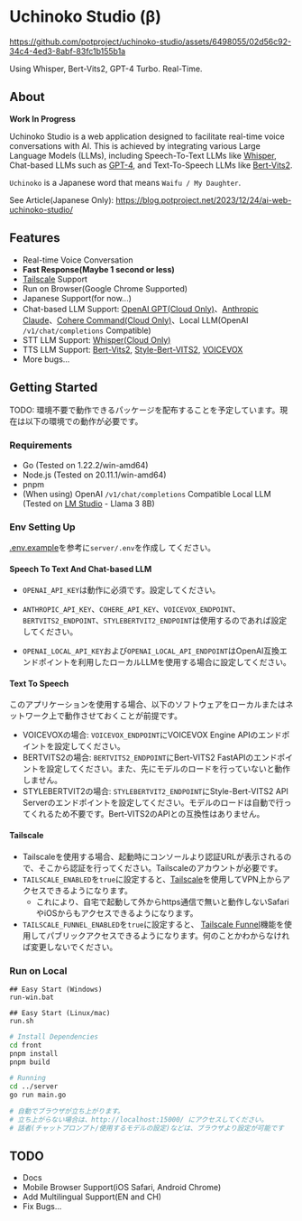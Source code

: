 # Uchinoko Studio (β)

https://github.com/potproject/uchinoko-studio/assets/6498055/02d56c92-34c4-4ed3-8abf-83fc1b155b1a

Using Whisper, Bert-Vits2, GPT-4 Turbo. Real-Time.

## About

__Work In Progress__

Uchinoko Studio is a web application designed to facilitate real-time voice conversations with AI. This is achieved by integrating various Large Language Models (LLMs), including Speech-To-Text LLMs like [Whisper](https://github.com/openai/whisper), Chat-based LLMs such as [GPT-4](https://openai.com/), and Text-To-Speech LLMs like [Bert-Vits2](https://github.com/fishaudio/Bert-VITS2).

`Uchinoko` is a Japanese word that means `Waifu / My Daughter`.

See Article(Japanese Only): https://blog.potproject.net/2023/12/24/ai-web-uchinoko-studio/

## Features

* Real-time Voice Conversation
* __Fast Response(Maybe 1 second or less)__
* [Tailscale](https://tailscale.com/) Support
* Run on Browser(Google Chrome Supported)
* Japanese Support(for now...)
* Chat-based LLM Support: [OpenAI GPT(Cloud Only)](https://openai.com/gpt-4)、[Anthropic Claude](https://www.anthropic.com/claude)、[Cohere Command(Cloud Only)](https://cohere.com/command)、Local LLM(OpenAI `/v1/chat/completions` Compatible)
* STT LLM Support: [Whisper(Cloud Only)](https://openai.com/research/whisper)
* TTS LLM Support: [Bert-Vits2](https://github.com/fishaudio/Bert-VITS2), [Style-Bert-VITS2](https://github.com/litagin02/Style-Bert-VITS2), [VOICEVOX](https://voicevox.hiroshiba.jp/)
* More bugs...

## Getting Started

TODO: 環境不要で動作できるパッケージを配布することを予定しています。現在は以下の環境での動作が必要です。

### Requirements

* Go (Tested on 1.22.2/win-amd64)
* Node.js (Tested on 20.11.1/win-amd64)
* pnpm
* (When using) OpenAI `/v1/chat/completions` Compatible Local LLM (Tested on [LM Studio](https://lmstudio.ai/) - Llama 3 8B)

### Env Setting Up

[.env.example](server/.env.example)を参考に`server/.env`を作成し
てください。

#### Speech To Text And Chat-based LLM

* `OPENAI_API_KEY`は動作に必須です。設定してください。

* `ANTHROPIC_API_KEY`、`COHERE_API_KEY`、`VOICEVOX_ENDPOINT`、`BERTVITS2_ENDPOINT`、`STYLEBERTVIT2_ENDPOINT`は使用するのであれば設定してください。

* `OPENAI_LOCAL_API_KEY`および`OPENAI_LOCAL_API_ENDPOINT`はOpenAI互換エンドポイントを利用したローカルLLMを使用する場合に設定してください。

#### Text To Speech

このアプリケーションを使用する場合、以下のソフトウェアをローカルまたはネットワーク上で動作させておくことが前提です。

* VOICEVOXの場合: `VOICEVOX_ENDPOINT`にVOICEVOX Engine APIのエンドポイントを設定してください。
* BERTVITS2の場合: `BERTVITS2_ENDPOINT`にBert-VITS2 FastAPIのエンドポイントを設定してください。また、先にモデルのロードを行っていないと動作しません。
* STYLEBERTVIT2の場合: `STYLEBERTVIT2_ENDPOINT`にStyle-Bert-VITS2 API Serverのエンドポイントを設定してください。モデルのロードは自動で行ってくれるため不要です。Bert-VITS2のAPIとの互換性はありません。

#### Tailscale 

* Tailscaleを使用する場合、起動時にコンソールより認証URLが表示されるので、そこから認証を行ってください。Tailscaleのアカウントが必要です。
* `TAILSCALE_ENABLED`を`true`に設定すると、[Tailscale](https://tailscale.com/)を使用してVPN上からアクセスできるようになります。
  * これにより、自宅で起動して外からhttps通信で無いと動作しないSafariやiOSからもアクセスできるようになります。
* `TAILSCALE_FUNNEL_ENABLED`を`true`に設定すると、
[Tailscale Funnel](https://tailscale.com/kb/1223/funnel)機能を使用してパブリックアクセスできるようになります。何のことかわからなければ変更しないでください。

### Run on Local

```
## Easy Start (Windows)
run-win.bat

## Easy Start (Linux/mac)
run.sh
```

```bash
# Install Dependencies
cd front
pnpm install
pnpm build

# Running
cd ../server
go run main.go

# 自動でブラウザが立ち上がります。
# 立ち上がらない場合は、http://localhost:15000/ にアクセスしてください。
# 話者(チャットプロンプト/使用するモデルの設定)などは、ブラウザより設定が可能です
```

## TODO

* Docs
* Mobile Browser Support(iOS Safari, Android Chrome)
* Add Multilingual Support(EN and CH)
* Fix Bugs...


